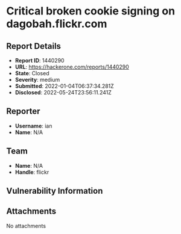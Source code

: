# Critical broken cookie signing on dagobah.flickr.com 

## Report Details
- **Report ID**: 1440290
- **URL**: https://hackerone.com/reports/1440290
- **State**: Closed
- **Severity**: medium
- **Submitted**: 2022-01-04T06:37:34.281Z
- **Disclosed**: 2022-05-24T23:56:11.241Z

## Reporter
- **Username**: ian
- **Name**: N/A

## Team
- **Name**: N/A
- **Handle**: flickr

## Vulnerability Information


## Attachments
No attachments
